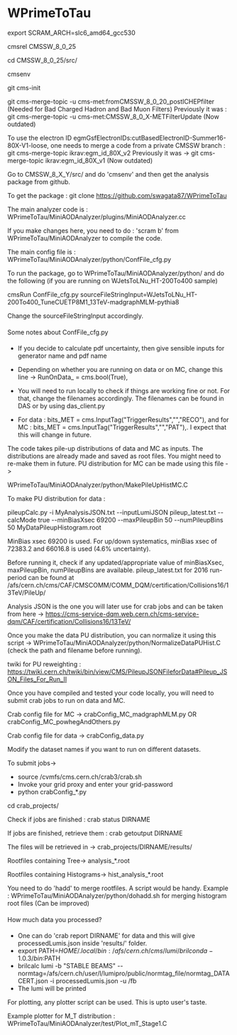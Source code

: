 # WPrimeToTau

export SCRAM_ARCH=slc6_amd64_gcc530

cmsrel CMSSW_8_0_25

cd CMSSW_8_0_25/src/

cmsenv

git cms-init

git cms-merge-topic -u cms-met:fromCMSSW_8_0_20_postICHEPfilter (Needed for Bad Charged Hadron and Bad Muon Filters)
Previously it was : git cms-merge-topic -u cms-met:CMSSW_8_0_X-METFilterUpdate  (Now outdated)

To use the electron ID egmGsfElectronIDs:cutBasedElectronID-Summer16-80X-V1-loose, one needs to merge a code from a private CMSSW branch :
git cms-merge-topic ikrav:egm_id_80X_v2
Previously it was -> git cms-merge-topic ikrav:egm_id_80X_v1 (Now outdated)



Go to CMSSW_8_X_Y/src/ and do 'cmsenv' and then get the analysis package from github.

To get the package :
git clone https://github.com/swagata87/WPrimeToTau

The main analyzer code is :
WPrimeToTau/MiniAODAnalyzer/plugins/MiniAODAnalyzer.cc

If you make changes here, you need to do : 'scram b' from WPrimeToTau/MiniAODAnalyzer to compile the code.

The main config file is :
WPrimeToTau/MiniAODAnalyzer/python/ConfFile_cfg.py

To run the package, go to WPrimeToTau/MiniAODAnalyzer/python/ and do the following (if you are running on WJetsToLNu_HT-200To400 sample)

cmsRun ConfFile_cfg.py sourceFileStringInput=WJetsToLNu_HT-200To400_TuneCUETP8M1_13TeV-madgraphMLM-pythia8

Change the sourceFileStringInput accordingly.

####
Some notes about ConfFile_cfg.py
####
- If you decide to calculate pdf uncertainty, then give sensible inputs for generator name and pdf name 

- Depending on whether you are running on data or on MC, change this line -> RunOnData_ = cms.bool(True),

- You will need to run locally to check if things are working fine or not. For that, change the filenames accordingly. The filenames can be found in DAS or by using das_client.py

- For data : bits_MET = cms.InputTag("TriggerResults","","RECO"),
and for MC : bits_MET = cms.InputTag("TriggerResults","","PAT"),.  I expect that this will change in future.

The code takes pile-up distributions of data and MC as inputs. The distributions are already made and saved as root files. You might need to re-make them in future. PU distribution for MC can be made using this file ->

WPrimeToTau/MiniAODAnalyzer/python/MakePileUpHistMC.C 

To make PU distribution for data :

pileupCalc.py -i MyAnalysisJSON.txt --inputLumiJSON pileup_latest.txt  --calcMode true --minBiasXsec 69200 --maxPileupBin 50 --numPileupBins 50  MyDataPileupHistogram.root

MinBias xsec 69200 is used. For up/down systematics, minBias xsec of 72383.2 and 66016.8 is used (4.6% uncertainty).   

Before running it, check if any updated/appropriate value of minBiasXsec, maxPileupBin, numPileupBins are available. 
pileup_latest.txt for 2016 run-period can be found at /afs/cern.ch/cms/CAF/CMSCOMM/COMM_DQM/certification/Collisions16/13TeV/PileUp/

Analysis JSON is the one you will later use for crab jobs and can be taken from here ->
https://cms-service-dqm.web.cern.ch/cms-service-dqm/CAF/certification/Collisions16/13TeV/

Once you make the data PU distribution, you can normalize it using this script ->
WPrimeToTau/MiniAODAnalyzer/python/NormalizeDataPUHist.C (check the path and filename before running).

twiki for PU reweighting : https://twiki.cern.ch/twiki/bin/view/CMS/PileupJSONFileforData#Pileup_JSON_Files_For_Run_II

Once you have compiled and tested your code locally, you will need to submit crab jobs to run on data and MC. 

Crab config file for MC -> crabConfig_MC_madgraphMLM.py OR crabConfig_MC_powhegAndOthers.py

Crab config file for data -> crabConfig_data.py

Modify the dataset names if you want to run on different datasets.

To submit jobs->
- source /cvmfs/cms.cern.ch/crab3/crab.sh
- Invoke your grid proxy and enter your grid-password
- python crabConfig_*.py

cd crab_projects/ 

Check if jobs are finished : crab status DIRNAME

If jobs are finished, retrieve them : crab getoutput DIRNAME

The files will be retrieved in -> crab_projects/DIRNAME/results/

Rootfiles containing Tree-> analysis_*.root

Rootfiles containing Histograms-> hist_analysis_*.root

You need to do 'hadd' to merge rootfiles. A script would be handy. 
Example :  WPrimeToTau/MiniAODAnalyzer/python/dohadd.sh for merging histogram root files (Can be improved)

####
How much data you processed?
####
- One can do 'crab report DIRNAME' for data and this will give processedLumis.json inside 'results/' folder. 
- export PATH=$HOME/.local/bin:/afs/cern.ch/cms/lumi/brilconda-1.0.3/bin:$PATH  
- brilcalc  lumi  -b "STABLE BEAMS" --normtag=/afs/cern.ch/user/l/lumipro/public/normtag_file/normtag_DATACERT.json -i processedLumis.json -u /fb
- The lumi will be printed


For plotting, any plotter script can be used. This is upto user's taste. 

Example plotter for M_T distribution : WPrimeToTau/MiniAODAnalyzer/test/Plot_mT_Stage1.C 




